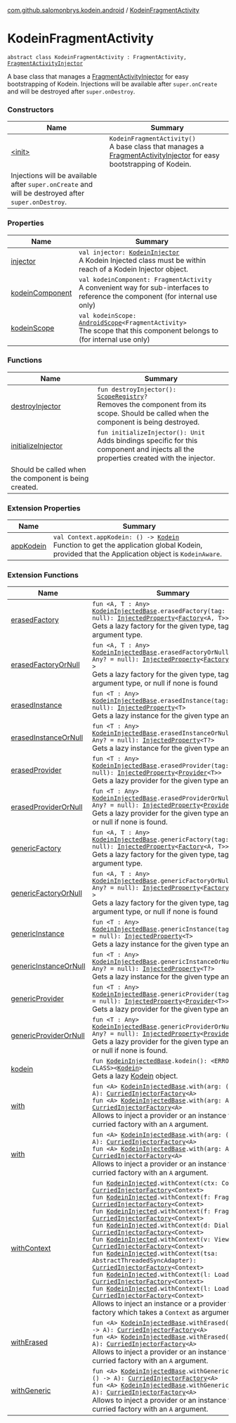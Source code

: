 [com.github.salomonbrys.kodein.android](../index.md) / [KodeinFragmentActivity](.)

# KodeinFragmentActivity

`abstract class KodeinFragmentActivity : FragmentActivity, `[`FragmentActivityInjector`](../-fragment-activity-injector/index.md)

A base class that manages a [FragmentActivityInjector](../-fragment-activity-injector/index.md) for easy bootstrapping of Kodein.
Injections will be available after `super.onCreate` and will be destroyed after `super.onDestroy`.

### Constructors

| Name | Summary |
|---|---|
| [&lt;init&gt;](-init-.md) | `KodeinFragmentActivity()`<br>A base class that manages a [FragmentActivityInjector](../-fragment-activity-injector/index.md) for easy bootstrapping of Kodein.
Injections will be available after `super.onCreate` and will be destroyed after `super.onDestroy`. |

### Properties

| Name | Summary |
|---|---|
| [injector](injector.md) | `val injector: `[`KodeinInjector`](../../com.github.salomonbrys.kodein/-kodein-injector/index.md)<br>A Kodein Injected class must be within reach of a Kodein Injector object. |
| [kodeinComponent](kodein-component.md) | `val kodeinComponent: FragmentActivity`<br>A convenient way for sub-interfaces to reference the component (for internal use only) |
| [kodeinScope](kodein-scope.md) | `val kodeinScope: `[`AndroidScope`](../-android-scope/index.md)`<FragmentActivity>`<br>The scope that this component belongs to (for internal use only) |

### Functions

| Name | Summary |
|---|---|
| [destroyInjector](destroy-injector.md) | `fun destroyInjector(): `[`ScopeRegistry`](../../com.github.salomonbrys.kodein/-scope-registry/index.md)`?`<br>Removes the component from its scope. Should be called when the component is being destroyed. |
| [initializeInjector](initialize-injector.md) | `fun initializeInjector(): Unit`<br>Adds bindings specific for this component and injects all the properties created with the injector.
Should be called when the component is being created. |

### Extension Properties

| Name | Summary |
|---|---|
| [appKodein](../android.content.-context/app-kodein.md) | `val Context.appKodein: () -> `[`Kodein`](../../com.github.salomonbrys.kodein/-kodein/index.md)<br>Function to get the application global Kodein, provided that the Application object is `KodeinAware`. |

### Extension Functions

| Name | Summary |
|---|---|
| [erasedFactory](../../com.github.salomonbrys.kodein/erased-factory.md) | `fun <A, T : Any> `[`KodeinInjectedBase`](../../com.github.salomonbrys.kodein/-kodein-injected-base/index.md)`.erasedFactory(tag: Any? = null): `[`InjectedProperty`](../../com.github.salomonbrys.kodein/-injected-property/index.md)`<`[`Factory`](../../com.github.salomonbrys.kodein/-factory.md)`<A, T>>`<br>Gets a lazy factory for the given type, tag and argument type. |
| [erasedFactoryOrNull](../../com.github.salomonbrys.kodein/erased-factory-or-null.md) | `fun <A, T : Any> `[`KodeinInjectedBase`](../../com.github.salomonbrys.kodein/-kodein-injected-base/index.md)`.erasedFactoryOrNull(tag: Any? = null): `[`InjectedProperty`](../../com.github.salomonbrys.kodein/-injected-property/index.md)`<`[`Factory`](../../com.github.salomonbrys.kodein/-factory.md)`<A, T>?>`<br>Gets a lazy factory for the given type, tag and argument type, or null if none is found |
| [erasedInstance](../../com.github.salomonbrys.kodein/erased-instance.md) | `fun <T : Any> `[`KodeinInjectedBase`](../../com.github.salomonbrys.kodein/-kodein-injected-base/index.md)`.erasedInstance(tag: Any? = null): `[`InjectedProperty`](../../com.github.salomonbrys.kodein/-injected-property/index.md)`<T>`<br>Gets a lazy instance for the given type and tag. |
| [erasedInstanceOrNull](../../com.github.salomonbrys.kodein/erased-instance-or-null.md) | `fun <T : Any> `[`KodeinInjectedBase`](../../com.github.salomonbrys.kodein/-kodein-injected-base/index.md)`.erasedInstanceOrNull(tag: Any? = null): `[`InjectedProperty`](../../com.github.salomonbrys.kodein/-injected-property/index.md)`<T?>`<br>Gets a lazy instance for the given type and tag. |
| [erasedProvider](../../com.github.salomonbrys.kodein/erased-provider.md) | `fun <T : Any> `[`KodeinInjectedBase`](../../com.github.salomonbrys.kodein/-kodein-injected-base/index.md)`.erasedProvider(tag: Any? = null): `[`InjectedProperty`](../../com.github.salomonbrys.kodein/-injected-property/index.md)`<`[`Provider`](../../com.github.salomonbrys.kodein/-provider.md)`<T>>`<br>Gets a lazy provider for the given type and tag. |
| [erasedProviderOrNull](../../com.github.salomonbrys.kodein/erased-provider-or-null.md) | `fun <T : Any> `[`KodeinInjectedBase`](../../com.github.salomonbrys.kodein/-kodein-injected-base/index.md)`.erasedProviderOrNull(tag: Any? = null): `[`InjectedProperty`](../../com.github.salomonbrys.kodein/-injected-property/index.md)`<`[`Provider`](../../com.github.salomonbrys.kodein/-provider.md)`<T>?>`<br>Gets a lazy provider for the given type and tag, or null if none is found. |
| [genericFactory](../../com.github.salomonbrys.kodein/generic-factory.md) | `fun <A, T : Any> `[`KodeinInjectedBase`](../../com.github.salomonbrys.kodein/-kodein-injected-base/index.md)`.genericFactory(tag: Any? = null): `[`InjectedProperty`](../../com.github.salomonbrys.kodein/-injected-property/index.md)`<`[`Factory`](../../com.github.salomonbrys.kodein/-factory.md)`<A, T>>`<br>Gets a lazy factory for the given type, tag and argument type. |
| [genericFactoryOrNull](../../com.github.salomonbrys.kodein/generic-factory-or-null.md) | `fun <A, T : Any> `[`KodeinInjectedBase`](../../com.github.salomonbrys.kodein/-kodein-injected-base/index.md)`.genericFactoryOrNull(tag: Any? = null): `[`InjectedProperty`](../../com.github.salomonbrys.kodein/-injected-property/index.md)`<`[`Factory`](../../com.github.salomonbrys.kodein/-factory.md)`<A, T>?>`<br>Gets a lazy factory for the given type, tag and argument type, or null if none is found |
| [genericInstance](../../com.github.salomonbrys.kodein/generic-instance.md) | `fun <T : Any> `[`KodeinInjectedBase`](../../com.github.salomonbrys.kodein/-kodein-injected-base/index.md)`.genericInstance(tag: Any? = null): `[`InjectedProperty`](../../com.github.salomonbrys.kodein/-injected-property/index.md)`<T>`<br>Gets a lazy instance for the given type and tag. |
| [genericInstanceOrNull](../../com.github.salomonbrys.kodein/generic-instance-or-null.md) | `fun <T : Any> `[`KodeinInjectedBase`](../../com.github.salomonbrys.kodein/-kodein-injected-base/index.md)`.genericInstanceOrNull(tag: Any? = null): `[`InjectedProperty`](../../com.github.salomonbrys.kodein/-injected-property/index.md)`<T?>`<br>Gets a lazy instance for the given type and tag. |
| [genericProvider](../../com.github.salomonbrys.kodein/generic-provider.md) | `fun <T : Any> `[`KodeinInjectedBase`](../../com.github.salomonbrys.kodein/-kodein-injected-base/index.md)`.genericProvider(tag: Any? = null): `[`InjectedProperty`](../../com.github.salomonbrys.kodein/-injected-property/index.md)`<`[`Provider`](../../com.github.salomonbrys.kodein/-provider.md)`<T>>`<br>Gets a lazy provider for the given type and tag. |
| [genericProviderOrNull](../../com.github.salomonbrys.kodein/generic-provider-or-null.md) | `fun <T : Any> `[`KodeinInjectedBase`](../../com.github.salomonbrys.kodein/-kodein-injected-base/index.md)`.genericProviderOrNull(tag: Any? = null): `[`InjectedProperty`](../../com.github.salomonbrys.kodein/-injected-property/index.md)`<`[`Provider`](../../com.github.salomonbrys.kodein/-provider.md)`<T>?>`<br>Gets a lazy provider for the given type and tag, or null if none is found. |
| [kodein](../../com.github.salomonbrys.kodein/kodein.md) | `fun `[`KodeinInjectedBase`](../../com.github.salomonbrys.kodein/-kodein-injected-base/index.md)`.kodein(): <ERROR CLASS><`[`Kodein`](../../com.github.salomonbrys.kodein/-kodein/index.md)`>`<br>Gets a lazy [Kodein](../../com.github.salomonbrys.kodein/-kodein/index.md) object. |
| [with](../../com.github.salomonbrys.kodein/with.md) | `fun <A> `[`KodeinInjectedBase`](../../com.github.salomonbrys.kodein/-kodein-injected-base/index.md)`.with(arg: () -> A): `[`CurriedInjectorFactory`](../../com.github.salomonbrys.kodein/-curried-injector-factory/index.md)`<A>`<br>`fun <A> `[`KodeinInjectedBase`](../../com.github.salomonbrys.kodein/-kodein-injected-base/index.md)`.with(arg: A): `[`CurriedInjectorFactory`](../../com.github.salomonbrys.kodein/-curried-injector-factory/index.md)`<A>`<br>Allows to inject a provider or an instance from a curried factory with an `A` argument. |
| [with](../../com.github.salomonbrys.kodein.erased/with.md) | `fun <A> `[`KodeinInjectedBase`](../../com.github.salomonbrys.kodein/-kodein-injected-base/index.md)`.with(arg: () -> A): `[`CurriedInjectorFactory`](../../com.github.salomonbrys.kodein/-curried-injector-factory/index.md)`<A>`<br>`fun <A> `[`KodeinInjectedBase`](../../com.github.salomonbrys.kodein/-kodein-injected-base/index.md)`.with(arg: A): `[`CurriedInjectorFactory`](../../com.github.salomonbrys.kodein/-curried-injector-factory/index.md)`<A>`<br>Allows to inject a provider or an instance from a curried factory with an `A` argument. |
| [withContext](../with-context.md) | `fun `[`KodeinInjected`](../../com.github.salomonbrys.kodein/-kodein-injected.md)`.withContext(ctx: Context): `[`CurriedInjectorFactory`](../../com.github.salomonbrys.kodein/-curried-injector-factory/index.md)`<Context>`<br>`fun `[`KodeinInjected`](../../com.github.salomonbrys.kodein/-kodein-injected.md)`.withContext(f: Fragment): `[`CurriedInjectorFactory`](../../com.github.salomonbrys.kodein/-curried-injector-factory/index.md)`<Context>`<br>`fun `[`KodeinInjected`](../../com.github.salomonbrys.kodein/-kodein-injected.md)`.withContext(f: Fragment): `[`CurriedInjectorFactory`](../../com.github.salomonbrys.kodein/-curried-injector-factory/index.md)`<Context>`<br>`fun `[`KodeinInjected`](../../com.github.salomonbrys.kodein/-kodein-injected.md)`.withContext(d: Dialog): `[`CurriedInjectorFactory`](../../com.github.salomonbrys.kodein/-curried-injector-factory/index.md)`<Context>`<br>`fun `[`KodeinInjected`](../../com.github.salomonbrys.kodein/-kodein-injected.md)`.withContext(v: View): `[`CurriedInjectorFactory`](../../com.github.salomonbrys.kodein/-curried-injector-factory/index.md)`<Context>`<br>`fun `[`KodeinInjected`](../../com.github.salomonbrys.kodein/-kodein-injected.md)`.withContext(tsa: AbstractThreadedSyncAdapter): `[`CurriedInjectorFactory`](../../com.github.salomonbrys.kodein/-curried-injector-factory/index.md)`<Context>`<br>`fun `[`KodeinInjected`](../../com.github.salomonbrys.kodein/-kodein-injected.md)`.withContext(l: Loader<*>): `[`CurriedInjectorFactory`](../../com.github.salomonbrys.kodein/-curried-injector-factory/index.md)`<Context>`<br>`fun `[`KodeinInjected`](../../com.github.salomonbrys.kodein/-kodein-injected.md)`.withContext(l: Loader<*>): `[`CurriedInjectorFactory`](../../com.github.salomonbrys.kodein/-curried-injector-factory/index.md)`<Context>`<br>Allows to inject an instance or a provider from a factory which takes a `Context` as argument. |
| [withErased](../../com.github.salomonbrys.kodein/with-erased.md) | `fun <A> `[`KodeinInjectedBase`](../../com.github.salomonbrys.kodein/-kodein-injected-base/index.md)`.withErased(arg: () -> A): `[`CurriedInjectorFactory`](../../com.github.salomonbrys.kodein/-curried-injector-factory/index.md)`<A>`<br>`fun <A> `[`KodeinInjectedBase`](../../com.github.salomonbrys.kodein/-kodein-injected-base/index.md)`.withErased(arg: A): `[`CurriedInjectorFactory`](../../com.github.salomonbrys.kodein/-curried-injector-factory/index.md)`<A>`<br>Allows to inject a provider or an instance from a curried factory with an `A` argument. |
| [withGeneric](../../com.github.salomonbrys.kodein/with-generic.md) | `fun <A> `[`KodeinInjectedBase`](../../com.github.salomonbrys.kodein/-kodein-injected-base/index.md)`.withGeneric(arg: () -> A): `[`CurriedInjectorFactory`](../../com.github.salomonbrys.kodein/-curried-injector-factory/index.md)`<A>`<br>`fun <A> `[`KodeinInjectedBase`](../../com.github.salomonbrys.kodein/-kodein-injected-base/index.md)`.withGeneric(arg: A): `[`CurriedInjectorFactory`](../../com.github.salomonbrys.kodein/-curried-injector-factory/index.md)`<A>`<br>Allows to inject a provider or an instance from a curried factory with an `A` argument. |

